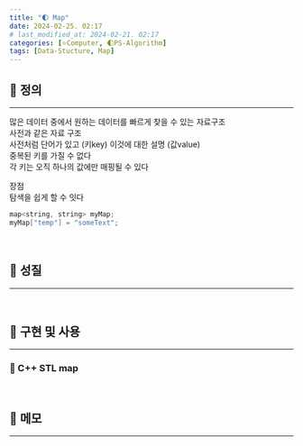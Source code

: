 ```yaml
---
title: "🌓 Map"
date: 2024-02-25. 02:17
# last_modified_at: 2024-02-21. 02:17
categories: [⭐Computer, 🌓PS-Algorithm]
tags: [Data-Stucture, Map]
---
```


## **💫 정의**

---

많은 데이터 중에서 원하는 데이터를 빠르게 찾을 수 있는 자료구조  
사전과 같은 자료 구조  
사전처럼 단어가 있고 (키key) 이것에 대한 설명 (값value)  
중복된 키를 가질 수 없다  
각 키는 오직 하나의 값에만 매핑될 수 있다  

장점  
탐색을 쉽게 할 수 잇다  

```cpp
map<string, string> myMap;
myMap["temp"] = "someText";
```

<br>
<!-- ---- ---- ---- ----  ---- ---- ---- ----  ---- ---- ---- ----  ---- ---- ---- ---- -->

## **💫 성질**

---

<br>
<!-- ---- ---- ---- ----  ---- ---- ---- ----  ---- ---- ---- ----  ---- ---- ---- ---- -->

## **💫 구현 및 사용**

---

### **🫧 C++ STL map**

<br>
<!-- ---- ---- ---- ----  ---- ---- ---- ----  ---- ---- ---- ----  ---- ---- ---- ---- -->

## **💫 메모**

---

<br>
<!-- ---- ---- ---- ----  ---- ---- ---- ----  ---- ---- ---- ----  ---- ---- ---- ---- -->
